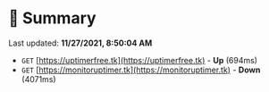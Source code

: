 # 📖 Summary
Last updated: **11/27/2021, 8:50:04 AM**

- `GET` [https://uptimerfree.tk](https://uptimerfree.tk) - **Up** (694ms)
- `GET` [https://monitoruptimer.tk](https://monitoruptimer.tk) - **Down** (4071ms)
